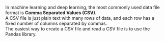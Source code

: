 In machine learning and deep learning, the most commonly used data file format is **Comma Separated Values (CSV)**.
<br>
A CSV file is just plain text with many rows of data, and each row has a fixed number of columns separated by commas.
<br>
The easiest way to create a CSV file and read a CSV file is to use the Pandas library.